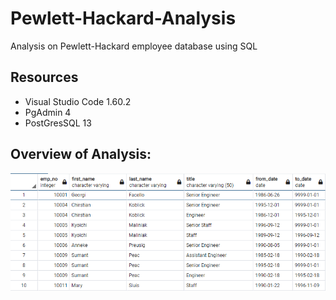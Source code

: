# Pewlett-Hackard-Analysis
Analysis on Pewlett-Hackard employee database using SQL

## Resources
- Visual Studio Code 1.60.2
- PgAdmin 4
- PostGresSQL 13

## Overview of Analysis:

![Retirement Titles](Resources/Retirement_titles.PNG)

